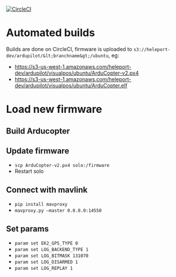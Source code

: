 [![CircleCI](https://circleci.com/gh/heleport/ardupilot.svg?style=svg)](https://circleci.com/gh/heleport/ardupilot)

# Automated builds

Builds are done on CircleCI, firmware is uploaded to `s3://heleport-dev/ardupilot/&lt;branchname&gt;/ubuntu`, eg:
* https://s3-us-west-1.amazonaws.com/heleport-dev/ardupilot/visualpos/ubuntu/ArduCopter-v2.px4
* https://s3-us-west-1.amazonaws.com/heleport-dev/ardupilot/visualpos/ubuntu/ArduCopter.elf

# Load new firmware

## Build Arducopter

## Update firmware

* `scp ArduCopter-v2.px4 solo:/firmware`
* Restart solo

## Connect with mavlink

* `pip install mavproxy`
* `mavproxy.py —master 0.0.0.0:14550`

## Set params

* `param set EK2_GPS_TYPE 0`
* `param set LOG_BACKEND_TYPE 1`
* `param set LOG_BITMASK 131070`
* `param set LOG_DISARMED 1`
* `param set LOG_REPLAY 1`